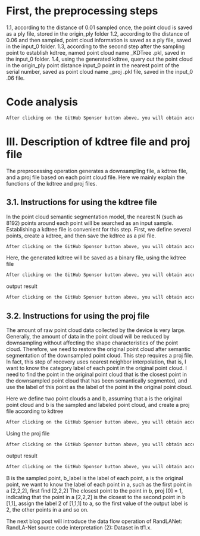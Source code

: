 #  First, the preprocessing steps 

 1.1, according to the distance of 0.01 sampled once, the point cloud is saved as a ply file, stored in the origin_ply folder 1.2, according to the distance of 0.06 and then sampled, point cloud information is saved as a ply file, saved in the input_0 folder. 1.3, according to the second step after the sampling point to establish kdtree, named point cloud name _KDTree .pkl, saved in the input_0 folder. 1.4, using the generated kdtree, query out the point cloud in the origin_ply point distance input_0 point in the nearest point of the serial number, saved as point cloud name _proj .pkl file, saved in the input_0 .06 file. 

#  Code analysis 

  ```python  
After clicking on the GitHub Sponsor button above, you will obtain access permissions to my private code repository ( https://github.com/slowlon/my_code_bar ) to view this blog code. By searching the code number of this blog, you can find the code you need, code number is: 2024020309573750435
  ```  
#  III. Description of kdtree file and proj file 

 The preprocessing operation generates a downsampling file, a kdtree file, and a proj file based on each point cloud file. Here we mainly explain the functions of the kdtree and proj files. 

##  3.1. Instructions for using the kdtree file 

 In the point cloud semantic segmentation model, the nearest N (such as 8192) points around each point will be searched as an input sample. Establishing a kdtree file is convenient for this step. First, we define several points, create a kdtree, and then save the kdtree as a pkl file. 

  ```python  
After clicking on the GitHub Sponsor button above, you will obtain access permissions to my private code repository ( https://github.com/slowlon/my_code_bar ) to view this blog code. By searching the code number of this blog, you can find the code you need, code number is: 2024020309573750435
  ```  
 Here, the generated kdtree will be saved as a binary file, using the kdtree file 

  ```python  
After clicking on the GitHub Sponsor button above, you will obtain access permissions to my private code repository ( https://github.com/slowlon/my_code_bar ) to view this blog code. By searching the code number of this blog, you can find the code you need, code number is: 2024020309573750435
  ```  
 output result 

  ```python  
After clicking on the GitHub Sponsor button above, you will obtain access permissions to my private code repository ( https://github.com/slowlon/my_code_bar ) to view this blog code. By searching the code number of this blog, you can find the code you need, code number is: 2024020309573750435
  ```  
##  3.2. Instructions for using the proj file 

 The amount of raw point cloud data collected by the device is very large. Generally, the amount of data in the point cloud will be reduced by downsampling without affecting the shape characteristics of the point cloud. Therefore, we need to restore the original point cloud after semantic segmentation of the downsampled point cloud. This step requires a proj file. In fact, this step of recovery uses nearest neighbor interpolation, that is, I want to know the category label of each point in the original point cloud. I need to find the point in the original point cloud that is the closest point in the downsampled point cloud that has been semantically segmented, and use the label of this point as the label of the point in the original point cloud. 

 Here we define two point clouds a and b, assuming that a is the original point cloud and b is the sampled and labeled point cloud, and create a proj file according to kdtree 

  ```python  
After clicking on the GitHub Sponsor button above, you will obtain access permissions to my private code repository ( https://github.com/slowlon/my_code_bar ) to view this blog code. By searching the code number of this blog, you can find the code you need, code number is: 2024020309573750435
  ```  
 Using the proj file 

  ```python  
After clicking on the GitHub Sponsor button above, you will obtain access permissions to my private code repository ( https://github.com/slowlon/my_code_bar ) to view this blog code. By searching the code number of this blog, you can find the code you need, code number is: 2024020309573750435
  ```  
 output result 

  ```python  
After clicking on the GitHub Sponsor button above, you will obtain access permissions to my private code repository ( https://github.com/slowlon/my_code_bar ) to view this blog code. By searching the code number of this blog, you can find the code you need, code number is: 2024020309573750435
  ```  
 B is the sampled point, b_label is the label of each point, a is the original point, we want to know the label of each point in a, such as the first point in a [2,2,2], first find [2,2,2] The closest point to the point in b, proj [0] = 1, indicating that the point in a [2,2,2] is the closest to the second point in b [1,1], assign the label 2 of [1,1,1] to a, so the first value of the output label is 2, the other points in a and so on. 

 The next blog post will introduce the data flow operation of RandLANet: RandLA-Net source code interpretation (2): Dataset in tf1.x. 

